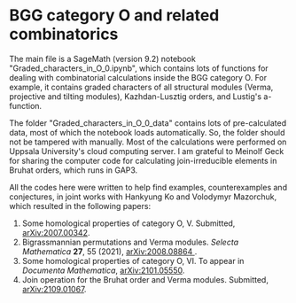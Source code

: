 # BGG category O and related combinatorics

The main file is a SageMath (version 9.2) notebook "Graded_characters_in_O_0.ipynb", which contains lots of functions for dealing with combinatorial calculations inside the BGG category O. For example, it contains graded characters of all structural modules (Verma, projective and tilting modules), Kazhdan-Lusztig orders, and Lustig's a-function.

The folder "Graded_characters_in_O_0_data" contains lots of pre-calculated data, most of which the notebook loads automatically. So, the folder should not be tampered with manually. Most of the calculations were performed on Uppsala University's cloud computing server. I am grateful to Meinolf Geck for sharing the computer code for calculating join-irreducible elements in Bruhat orders, which runs in GAP3.

All the codes here were written to help find examples, counterexamples and conjectures, in joint works with Hankyung Ko and Volodymyr Mazorchuk, which resulted in the following papers:
1. Some homological properties of category O, V. Submitted, [arXiv:2007.00342](https://arxiv.org/abs/2007.00342).
2. Bigrassmannian permutations and Verma modules. *Selecta Mathematica* **27**, 55 (2021), [arXiv:2008.08864
](https://arxiv.org/abs/2008.08864).     
3. Some homological properties of category O, VI. To appear in *Documenta Mathematica*, [arXiv:2101.05550](https://arxiv.org/abs/2101.05550).
4. Join operation for the Bruhat order and Verma modules. Submitted, [arXiv:2109.01067](https://arxiv.org/abs/2109.01067).

